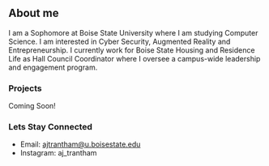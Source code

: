 ## About me

I am a Sophomore at Boise State University where I am studying Computer Science.  I am interested in Cyber Security, Augmented Reality and Entrepreneurship. I currently work for Boise State Housing and Residence Life as Hall Council Coordinator where I oversee a campus-wide leadership and engagement program. 

### Projects

Coming Soon!

### Lets Stay Connected
* Email: ajtrantham@u.boisestate.edu
* Instagram: aj_trantham
